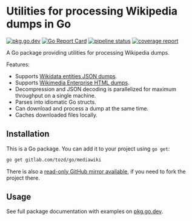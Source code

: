 # Utilities for processing Wikipedia dumps in Go

[![pkg.go.dev](https://pkg.go.dev/badge/gitlab.com/tozd/go/mediawiki)](https://pkg.go.dev/gitlab.com/tozd/go/mediawiki)
[![Go Report Card](https://goreportcard.com/badge/gitlab.com/tozd/go/mediawiki)](https://goreportcard.com/report/gitlab.com/tozd/go/mediawiki)
[![pipeline status](https://gitlab.com/tozd/go/mediawiki/badges/main/pipeline.svg?ignore_skipped=true)](https://gitlab.com/tozd/go/mediawiki/-/pipelines)
[![coverage report](https://gitlab.com/tozd/go/mediawiki/badges/main/coverage.svg)](https://gitlab.com/tozd/go/mediawiki/-/graphs/main/charts)

A Go package providing utilities for processing Wikipedia dumps.

Features:

* Supports [Wikidata entities JSON dumps](https://dumps.wikimedia.org/wikidatawiki/entities/).
* Supports [Wikimedia Enterprise HTML dumps](https://dumps.wikimedia.org/other/enterprise_html/).
* Decompression and JSON decoding is parallelized for maximum throughput on a single machine.
* Parses into idiomatic Go structs.
* Can download and process a dump at the same time.
* Caches downloaded files locally.

## Installation

This is a Go package. You can add it to your project using `go get`:

```sh
go get gitlab.com/tozd/go/mediawiki
```

There is also a [read-only GitHub mirror available](https://github.com/tozd/go-errors),
if you need to fork the project there.

## Usage

See full package documentation with examples on [pkg.go.dev](https://pkg.go.dev/gitlab.com/tozd/go/mediawiki#section-documentation).
